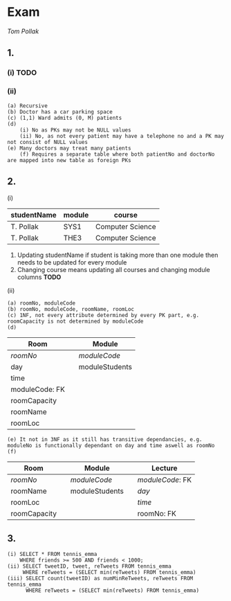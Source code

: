 # Exam
*Tom Pollak*

## 1.

### (i) **TODO**  

### (ii)

	(a) Recursive
	(b) Doctor has a car parking space
	(c) (1,1) Ward admits (0, M) patients
	(d)
		(i) No as PKs may not be NULL values
		(ii) No, as not every patient may have a telephone no and a PK may not consist of NULL values
	(e) Many doctors may treat many patients
		(f) Requires a separate table where both patientNo and doctorNo are mapped into new table as foreign PKs

  

## 2.

  

(i)

| studentName | module | course           |
| ----------- | ------ | ---------------- |
| T. Pollak   | SYS1   | Computer Science |
| T. Pollak   | THE3   | Computer Science |

1. Updating studentName if student is taking more than one module then needs to be updated for every module
2. Changing course means updating all courses and changing module columns **TODO**

(ii)

	(a) roomNo, moduleCode
	(b) roomNo, moduleCode, roomName, roomLoc
	(c) 1NF, not every attribute determined by every PK part, e.g. roomCapacity is not determined by moduleCode
	(d)
	
| Room           |     | Module         |
| -------------- | --- | -------------- |
| *roomNo*       |     | *moduleCode*   |
| day            |     | moduleStudents |
| time           |     |                |
| moduleCode: FK |     |                |
| roomCapacity   |     |                |
| roomName       |     |                |
| roomLoc        |     |                |

	(e) It not in 3NF as it still has transitive dependancies, e.g. moduleNo is functionally dependant on day and time aswell as roomNo
	(f)

| Room         |     | Module         |     | Lecture          |
| ------------ | --- | -------------- | --- | ---------------- |
| *roomNo*     |     | *moduleCode*   |     | *moduleCode*: FK |
| roomName     |     | moduleStudents |     | *day*            |
| roomLoc      |     |                |     | *time*           |
| roomCapacity |     |                |     | roomNo: FK       |

## 3.

	(i) SELECT * FROM tennis_emma
	    WHERE friends >= 500 AND friends < 1000;
	(ii) SELECT tweetID, tweet, reTweets FROM tennis_emma
		 WHERE reTweets = (SELECT min(reTweets) FROM tennis_emma)
	(iii) SELECT count(tweetID) as numMinReTweets, reTweets FROM tennis_emma
		  WHERE reTweets = (SELECT min(reTweets) FROM tennis_emma)